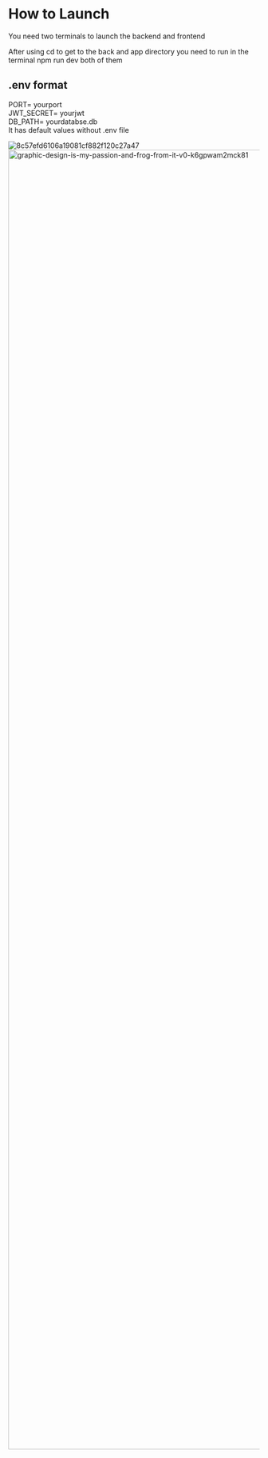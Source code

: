 <h1>How to Launch</h1>
<p>You need two terminals to launch the backend and frontend</p>
<p>After using cd to get to the back and app directory you need to run in the terminal npm run dev both of them</p>


<h2>.env format</h2>
PORT= yourport
<br>
JWT_SECRET= yourjwt
<br>
DB_PATH= yourdatabse.db
<br>
It has default values without .env file

![8c57efd6106a19081cf882f120c27a47](https://github.com/user-attachments/assets/4867c2af-8dfe-4557-adaa-fd37ad7badcb)
<img width="5120" height="2600" alt="graphic-design-is-my-passion-and-frog-from-it-v0-k6gpwam2mck81" src="https://github.com/user-attachments/assets/8c738217-9b4b-4b1e-a903-a2e073dc8d2a" />
